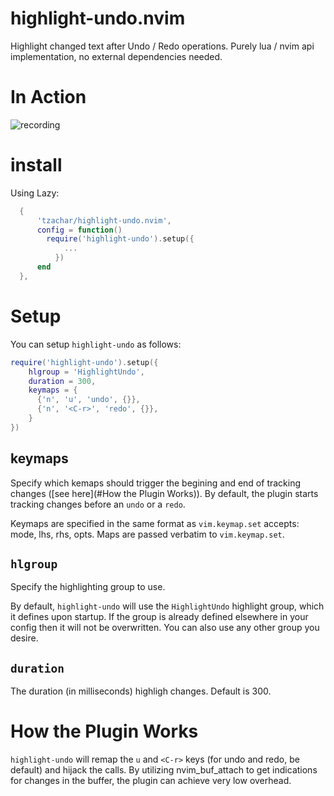 # highlight-undo.nvim

Highlight changed text after Undo / Redo operations. Purely lua / nvim api implementation,
no external dependencies needed.

# In Action

![recording](https://github.com/tzachar/highlight-undo.nvim/assets/4946827/81b85a3b-b563-4e97-b4e1-7a48d0d2f912)

# install

Using Lazy:

```lua
  {
      'tzachar/highlight-undo.nvim',
      config = function()
        require('highlight-undo').setup({
            ...
          })
      end
  },
```

# Setup

You can setup `highlight-undo` as follows:

```lua
require('highlight-undo').setup({
    hlgroup = 'HighlightUndo',
    duration = 300,
    keymaps = {
      {'n', 'u', 'undo', {}},
      {'n', '<C-r>', 'redo', {}},
    }
})
```

## keymaps

Specify which kemaps should trigger the begining and end of tracking changes
([see here](#How the Plugin Works)). By
default, the plugin starts tracking changes before an `undo` or a `redo`.

Keymaps are specified in the same format as `vim.keymap.set` accepts: mode, lhs,
rhs, opts. Maps are passed verbatim to `vim.keymap.set`.

## `hlgroup`

Specify the highlighting group to use.

By default, `highlight-undo` will use the `HighlightUndo` highlight
group, which it defines upon startup. If the group is already defined
elsewhere in your config then it will not be overwritten. You can also
use any other group you desire.

## `duration`

The duration (in milliseconds) highligh changes. Default is 300.

# How the Plugin Works

`highlight-undo` will remap the `u` and `<C-r>` keys (for undo and redo, be default) and
hijack the calls. By utilizing nvim_buf_attach to get indications for changes in the
buffer, the plugin can achieve very low overhead.
